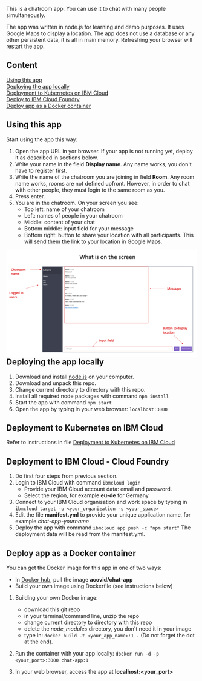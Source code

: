 This is a chatroom app. You can use it to chat with many people simultaneously.

The app was written in node.js for learning and demo purposes. It uses Google Maps to display a location. The app does not use a database or any other persistent data, it is all in main memory. Refreshing your browser will restart the app.

## Content

<a href="#using-this-app">Using this app</a>  
<a href="#deploying-the-app-locally">Deploying the app locally</a>  
<a href="#deployment-to-kubernetes-on-ibm-cloud">Deployment to Kubernetes on IBM Cloud</a>  
<a href="#deploy-to-ibm-cloud-foundry">Deploy to IBM Cloud Foundry</a>  
<a href="#deploy-app-as-a-docker-container">Deploy app as a Docker container</a>

## Using this app

Start using the app this way:

1. Open the app URL in yor browser. If your app is not running yet, deploy it as described in sections below.
2. Write your name in the field **Display name**. Any name works, you don't have to register first.
3. Write the name of the chatroom you are joining in field **Room**. Any room name works, rooms are not defined upfront. However, in order to chat with other people, they must login to the same room as you.
4. Press enter.
5. You are in the chatroom. On your screen you see:
   - Top left: name of your chatroom
   - Left: names of people in your chatroom
   - Middle: content of your chat
   - Bottom middle: input field for your message
   - Bottom right: button to share your location with all participants. This will send them the link to your location in Google Maps.

<img src="what-is-on-the-screen.png"
     alt="What is on teh screen"
     style="float: left; margin-right: 10px;" />

## Deploying the app locally

1. Download and install [node.js](https://nodejs.org/en/download/) on your computer.
2. Download and unpack this repo.
3. Change current directory to directory with this repo.
4. Install all required node packages with command
   `npm install`
5. Start the app with command `npm start`
6. Open the app by typing in your web browser: `localhost:3000`

## Deployment to Kubernetes on IBM Cloud

Refer to instructions in file 
<a href="[#deployment-to-kubernetes-on-ibm-cloud](https://github.com/Acovid/chat-app/blob/master/Demo%20scenario%20for%20Deployment%20to%20Kubernetes%20on%20IBM%20Cloud.pdf)">Deployment to Kubernetes on IBM Cloud</a>

## Deployment to IBM Cloud - Cloud Foundry

1. Do first four steps from previous section.
2. Login to IBM Cloud with command
   `ibmcloud login`
   - Provide your IBM Cloud account data: email and password.
   - Select the region, for example **eu-de** for Germany
3. Connect to your IBM Cloud organisation and work space by typing in
   `ibmcloud target -o <your_organization -s <your_space>`
4. Edit the file **manifest.yml** to provide your unique application name, for example _chat-app-yourname_
5. Deploy the app with command
   `ibmcloud app push -c "npm start"`
   The deployment data will be read from the manifest.yml.

## Deploy app as a Docker container

You can get the Docker image for this app in one of two ways:

- In [Docker hub](https://hub.docker.com/r/acovid/chat-app), pull the image **acovid/chat-app**
- Build your own image using Dockerfile (see instructions below)

1. Building your own Docker image:

   - download this git repo
   - in your terminal/command line, unzip the repo
   - change current directory to directory with this repo
   - delete the _node_modules_ directory, you don't need it in your image
   - type in: `docker build -t <your_app_name>:1 .` (Do not forget the dot at the end).

2. Run the container with your app locally: `docker run -d -p <your_port>:3000 chat-app:1`

3. In your web browser, access the app at **localhost:<your_port>**
